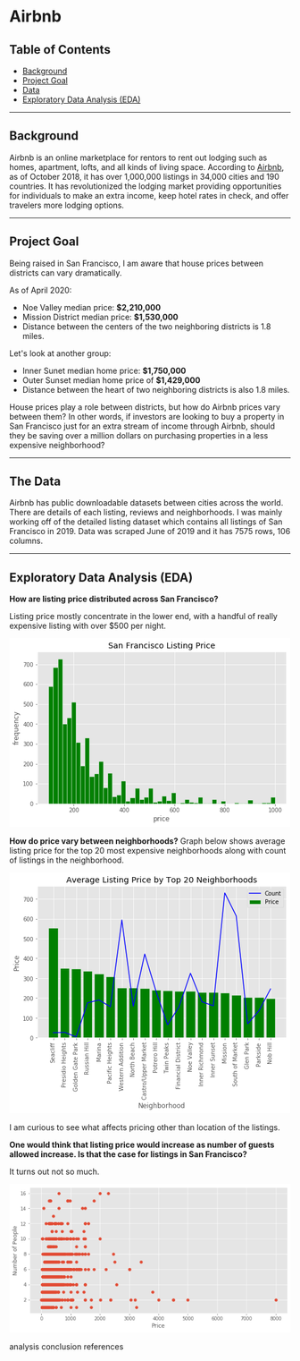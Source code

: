 # Airbnb

## Table of Contents
- [Background](#Background)
- [Project Goal](#project-goal)
- [Data](#the-data)
- [Exploratory Data Analysis (EDA)](#exploratory-data-analysis-(EDA))

---

## Background 

Airbnb is an online marketplace for rentors to rent out lodging such as homes, apartment, lofts, and all kinds of living space. According to [Airbnb](https://declara.com/content/A5YPWkg8), as of October 2018, it has over 1,000,000 listings in 34,000 cities and 190 countries. It has revolutionized the lodging market providing opportunities for individuals to make an extra income, keep hotel rates in check, and offer travelers more lodging options.

---

## Project Goal

Being raised in San Francisco, I am aware that house prices between districts can vary dramatically. 

As of April 2020:
- Noe Valley median price: **$2,210,000**
- Mission District median price: **$1,530,000**
- Distance between the centers of the two neighboring districts is 1.8 miles.

Let's look at another group:
- Inner Sunet median home price: **$1,750,000** 
- Outer Sunset median home price of **$1,429,000**
- Distance between the heart of two neighboring districts is also 1.8 miles.

House prices play a role between districts, but how do Airbnb prices vary between them? In other words, if investors are looking to buy a property in San Francisco just for an extra stream of income through Airbnb, should they be saving over a million dollars on purchasing properties in a less expensive neighborhood?

---

## The Data

Airbnb has public downloadable datasets between cities across the world. There are details of each listing, reviews and neighborhoods. I was mainly working off of the detailed listing dataset which contains all listings of San Francisco in 2019. Data was scraped June of 2019 and it has 7575 rows, 106 columns. 

---

## Exploratory Data Analysis (EDA)

**How are listing price distributed across San Francisco?**

Listing price mostly concentrate in the lower end, with a handful of really expensive listing with over $500 per night.

![all_listings](images/list_all.png)

**How do price vary between neighborhoods?**
Graph below shows average listing price for the top 20 most expensive neighborhoods along with count of listings in the neighborhood.

![top_20](images/top_20.png)


I am curious to see what affects pricing other than location of the listings. 

**One would think that listing price would increase as number of guests allowed increase. Is that the case for listings in San Francisco?**

It turns out not so much.

![accomomdates](images/accomoates.png)



analysis 
conclusion
references

 












